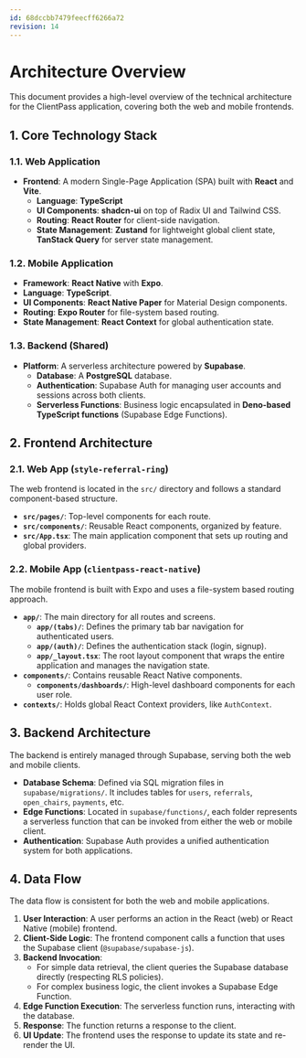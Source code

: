 ```yaml
---
id: 68dccbb7479feecff6266a72
revision: 14
---
```


# Architecture Overview

This document provides a high-level overview of the technical architecture for the ClientPass application, covering both the web and mobile frontends.

## 1. Core Technology Stack

### 1.1. Web Application

- **Frontend**: A modern Single-Page Application (SPA) built with **React** and **Vite**.
  - **Language**: **TypeScript**
  - **UI Components**: **shadcn-ui** on top of Radix UI and Tailwind CSS.
  - **Routing**: **React Router** for client-side navigation.
  - **State Management**: **Zustand** for lightweight global client state, **TanStack Query** for server state management.

### 1.2. Mobile Application

- **Framework**: **React Native** with **Expo**.
- **Language**: **TypeScript**.
- **UI Components**: **React Native Paper** for Material Design components.
- **Routing**: **Expo Router** for file-system based routing.
- **State Management**: **React Context** for global authentication state.

### 1.3. Backend (Shared)

- **Platform**: A serverless architecture powered by **Supabase**.
  - **Database**: A **PostgreSQL** database.
  - **Authentication**: Supabase Auth for managing user accounts and sessions across both clients.
  - **Serverless Functions**: Business logic encapsulated in **Deno-based TypeScript functions** (Supabase Edge Functions).

## 2. Frontend Architecture

### 2.1. Web App (`style-referral-ring`)

The web frontend is located in the `src/` directory and follows a standard component-based structure.

- **`src/pages/`**: Top-level components for each route.
- **`src/components/`**: Reusable React components, organized by feature.
- **`src/App.tsx`**: The main application component that sets up routing and global providers.

### 2.2. Mobile App (`clientpass-react-native`)

The mobile frontend is built with Expo and uses a file-system based routing approach.

- **`app/`**: The main directory for all routes and screens.
  - **`app/(tabs)/`**: Defines the primary tab bar navigation for authenticated users.
  - **`app/(auth)/`**: Defines the authentication stack (login, signup).
  - **`app/_layout.tsx`**: The root layout component that wraps the entire application and manages the navigation state.
- **`components/`**: Contains reusable React Native components.
  - **`components/dashboards/`**: High-level dashboard components for each user role.
- **`contexts/`**: Holds global React Context providers, like `AuthContext`.

## 3. Backend Architecture

The backend is entirely managed through Supabase, serving both the web and mobile clients.

- **Database Schema**: Defined via SQL migration files in `supabase/migrations/`. It includes tables for `users`, `referrals`, `open_chairs`, `payments`, etc.
- **Edge Functions**: Located in `supabase/functions/`, each folder represents a serverless function that can be invoked from either the web or mobile client.
- **Authentication**: Supabase Auth provides a unified authentication system for both applications.

## 4. Data Flow

The data flow is consistent for both the web and mobile applications.

1.  **User Interaction**: A user performs an action in the React (web) or React Native (mobile) frontend.
2.  **Client-Side Logic**: The frontend component calls a function that uses the Supabase client (`@supabase/supabase-js`).
3.  **Backend Invocation**:
    - For simple data retrieval, the client queries the Supabase database directly (respecting RLS policies).
    - For complex business logic, the client invokes a Supabase Edge Function.
4.  **Edge Function Execution**: The serverless function runs, interacting with the database.
5.  **Response**: The function returns a response to the client.
6.  **UI Update**: The frontend uses the response to update its state and re-render the UI.